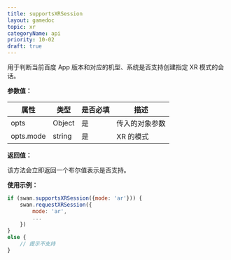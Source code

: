 ```yaml
---
title: supportsXRSession
layout: gamedoc
topic: xr
categoryName: api
priority: 10-02
draft: true
---
```


用于判断当前百度 App 版本和对应的机型、系统是否支持创建指定 XR 模式的会话。

 **参数值：**

 |属性|类型|是否必填|描述|
|-|-|-|-|
|opts|Object|是|传入的对象参数|
|opts.mode|string|是| XR 的模式|

 **返回值：**

该方法会立即返回一个布尔值表示是否支持。

 **使用示例：**

```js
if (swan.supportsXRSession({mode: 'ar'})) {
    swan.requestXRSession({
        mode: 'ar',
        ...
    })
}
else {
    // 提示不支持
}
```
